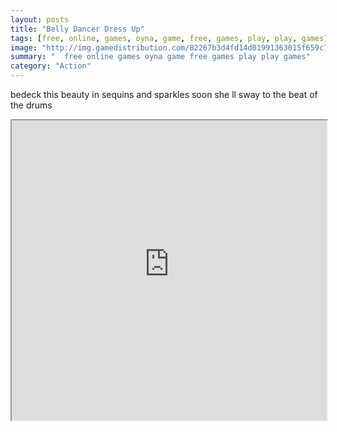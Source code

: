```yaml
---
layout: posts
title: "Belly Dancer Dress Up"
tags: [free, online, games, oyna, game, free, games, play, play, games]
image: "http://img.gamedistribution.com/82267b3d4fd14d01991363015f659c70.jpg"
summary: "  free online games oyna game free games play play games"
category: "Action"
---
```


bedeck this beauty in sequins and sparkles soon she ll sway to the beat of the drums

<iframe width="100%" height="480px;" src="http://flash.gamedistribution.com?game=82267b3d4fd14d01991363015f659c70"></iframe>